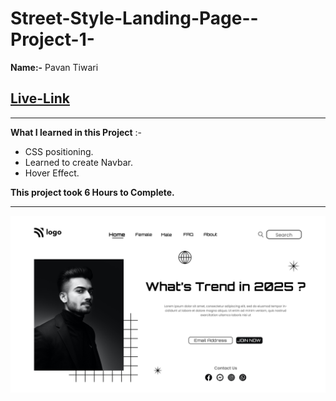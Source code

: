 

# Street-Style-Landing-Page--Project-1-

 **Name:-** Pavan Tiwari

## [Live-Link]()

***

**What I learned in this Project** :-
- CSS positioning.
- Learned to create Navbar.
- Hover Effect.

**This project took 6 Hours to Complete.**
*** 
![image](Street%20Style%20Landing%20Page.png)